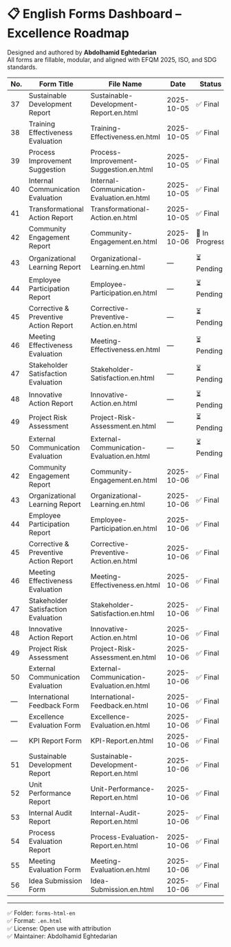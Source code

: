 # 📋 English Forms Dashboard – Excellence Roadmap  
Designed and authored by **Abdolhamid Eghtedarian**  
All forms are fillable, modular, and aligned with EFQM 2025, ISO, and SDG standards.

| No. | Form Title | File Name | Date | Status | Link |
|-----|------------|-----------|------|--------|------|
| 37 | Sustainable Development Report | Sustainable-Development-Report.en.html | 2025-10-05 | ✅ Final | [Link](forms-html-en/Sustainable-Development-Report.en.html) |
| 38 | Training Effectiveness Evaluation | Training-Effectiveness.en.html | 2025-10-05 | ✅ Final | [Link](forms-html-en/Training-Effectiveness.en.html) |
| 39 | Process Improvement Suggestion | Process-Improvement-Suggestion.en.html | 2025-10-05 | ✅ Final | [Link](forms-html-en/Process-Improvement-Suggestion.en.html) |
| 40 | Internal Communication Evaluation | Internal-Communication-Evaluation.en.html | 2025-10-05 | ✅ Final | [Link](forms-html-en/Internal-Communication-Evaluation.en.html) |
| 41 | Transformational Action Report | Transformational-Action.en.html | 2025-10-05 | ✅ Final | [Link](forms-html-en/Transformational-Action.en.html) |
| 42 | Community Engagement Report | Community-Engagement.en.html | 2025-10-06 | 🔄 In Progress | *(pending)* |
| 43 | Organizational Learning Report | Organizational-Learning.en.html | — | ⏳ Pending | *(pending)* |
| 44 | Employee Participation Report | Employee-Participation.en.html | — | ⏳ Pending | *(pending)* |
| 45 | Corrective & Preventive Action Report | Corrective-Preventive-Action.en.html | — | ⏳ Pending | *(pending)* |
| 46 | Meeting Effectiveness Evaluation | Meeting-Effectiveness.en.html | — | ⏳ Pending | *(pending)* |
| 47 | Stakeholder Satisfaction Evaluation | Stakeholder-Satisfaction.en.html | — | ⏳ Pending | *(pending)* |
| 48 | Innovative Action Report | Innovative-Action.en.html | — | ⏳ Pending | *(pending)* |
| 49 | Project Risk Assessment | Project-Risk-Assessment.en.html | — | ⏳ Pending | *(pending)* |
| 50 | External Communication Evaluation | External-Communication-Evaluation.en.html | — | ⏳ Pending | *(pending)* |
| 42 | Community Engagement Report | Community-Engagement.en.html | 2025-10-06 | ✅ Final | [Link](forms-html-en/Community-Engagement.en.html) |
| 43 | Organizational Learning Report | Organizational-Learning.en.html | 2025-10-06 | ✅ Final | [Link](forms-html-en/Organizational-Learning.en.html) |
| 44 | Employee Participation Report | Employee-Participation.en.html | 2025-10-06 | ✅ Final | [Link](forms-html-en/Employee-Participation.en.html) |
| 45 | Corrective & Preventive Action Report | Corrective-Preventive-Action.en.html | 2025-10-06 | ✅ Final | [Link](forms-html-en/Corrective-Preventive-Action.en.html) |
| 46 | Meeting Effectiveness Evaluation | Meeting-Effectiveness.en.html | 2025-10-06 | ✅ Final | [Link](forms-html-en/Meeting-Effectiveness.en.html) |
| 47 | Stakeholder Satisfaction Evaluation | Stakeholder-Satisfaction.en.html | 2025-10-06 | ✅ Final | [Link](forms-html-en/Stakeholder-Satisfaction.en.html) |
| 48 | Innovative Action Report | Innovative-Action.en.html | 2025-10-06 | ✅ Final | [Link](forms-html-en/Innovative-Action.en.html) |
| 49 | Project Risk Assessment | Project-Risk-Assessment.en.html | 2025-10-06 | ✅ Final | [Link](forms-html-en/Project-Risk-Assessment.en.html) |
| 50 | External Communication Evaluation | External-Communication-Evaluation.en.html | 2025-10-06 | ✅ Final | [Link](forms-html-en/External-Communication-Evaluation.en.html) |
| — | International Feedback Form | International-Feedback.en.html | 2025-10-06 | ✅ Final | [Link](forms-html-en/International-Feedback.en.html) |
| — | Excellence Evaluation Form | Excellence-Evaluation.en.html | 2025-10-06 | ✅ Final | [Link](forms-html-en/Excellence-Evaluation.en.html) |
| — | KPI Report Form | KPI-Report.en.html | 2025-10-06 | ✅ Final | [Link](forms-html-en/KPI-Report.en.html) |
| 51 | Sustainable Development Report | Sustainable-Development-Report.en.html | 2025-10-06 | ✅ Final | [Link](forms-html-en/Sustainable-Development-Report.en.html) |
| 52 | Unit Performance Report | Unit-Performance-Report.en.html | 2025-10-06 | ✅ Final | [Link](forms-html-en/Unit-Performance-Report.en.html) |
| 53 | Internal Audit Report | Internal-Audit-Report.en.html | 2025-10-06 | ✅ Final | [Link](forms-html-en/Internal-Audit-Report.en.html) |
| 54 | Process Evaluation Report | Process-Evaluation-Report.en.html | 2025-10-06 | ✅ Final | [Link](forms-html-en/Process-Evaluation-Report.en.html) |
| 55 | Meeting Evaluation Form | Meeting-Evaluation.en.html | 2025-10-06 | ✅ Final | [Link](forms-html-en/Meeting-Evaluation.en.html) |
| 56 | Idea Submission Form | Idea-Submission.en.html | 2025-10-06 | ✅ Final | [Link](forms-html-en/Idea-Submission.en.html) |

---
✅ Folder: `forms-html-en`  
✅ Format: `.en.html`  
✅ License: Open use with attribution  
✅ Maintainer: Abdolhamid Eghtedarian  
